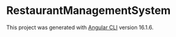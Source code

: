 ﻿# RestaurantManagementSystem

This project was generated with [Angular CLI](https://github.com/angular/angular-cli) version 16.1.6.
